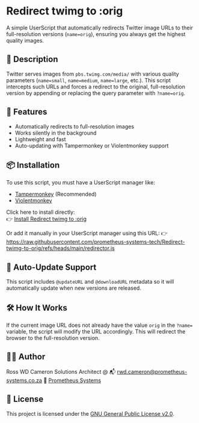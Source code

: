 # Redirect twimg to :orig

A simple UserScript that automatically redirects Twitter image URLs to their full-resolution versions (`name=orig`), ensuring you always get the highest quality images.

## 📜 Description

Twitter serves images from `pbs.twimg.com/media/` with various quality parameters (`name=small`, `name=medium`, `name=large`, etc.). This script intercepts such URLs and forces a redirect to the original, full-resolution version by appending or replacing the query parameter with `?name=orig`.

## 🚀 Features
- Automatically redirects to full-resolution images
- Works silently in the background
- Lightweight and fast
- Auto-updating with Tampermonkey or Violentmonkey support

## 📦 Installation
To use this script, you must have a UserScript manager like:
- [Tampermonkey](https://www.tampermonkey.net/) (Recommended)
- [Violentmonkey](https://violentmonkey.github.io/)

Click here to install directly:  
👉 [Install Redirect twimg to :orig](https://raw.githubusercontent.com/prometheus-systems-tech/Redirect-twimg-to-orig/refs/heads/main/redirector.js)

Or add it manually in your UserScript manager using this URL:
👉 https://raw.githubusercontent.com/prometheus-systems-tech/Redirect-twimg-to-orig/refs/heads/main/redirector.js


## 🔄 Auto-Update Support
This script includes `@updateURL` and `@downloadURL` metadata so it will automatically update when new versions are released.

## 🛠 How It Works
If the current image URL does not already have the value `orig` in the `?name=` variable, the script will modify the URL accordingly.
This will redirect the browser to the full-resolution version.

## 🧑‍💻 Author
Ross WD Cameron
Solutions Architect @ 
📬  [rwd.cameron@prometheus-systems.co.za](mailto://rwd.cameron@prometheus-systems.co.za?Subject=twimg-resizer)
🔗  [Prometheus Systems](https://www.prometheus-systems.co.za/)

## 📜  License
This project is licensed under the [GNU General Public License v2.0](https://www.gnu.org/licenses/old-licenses/gpl-2.0.en.html).
